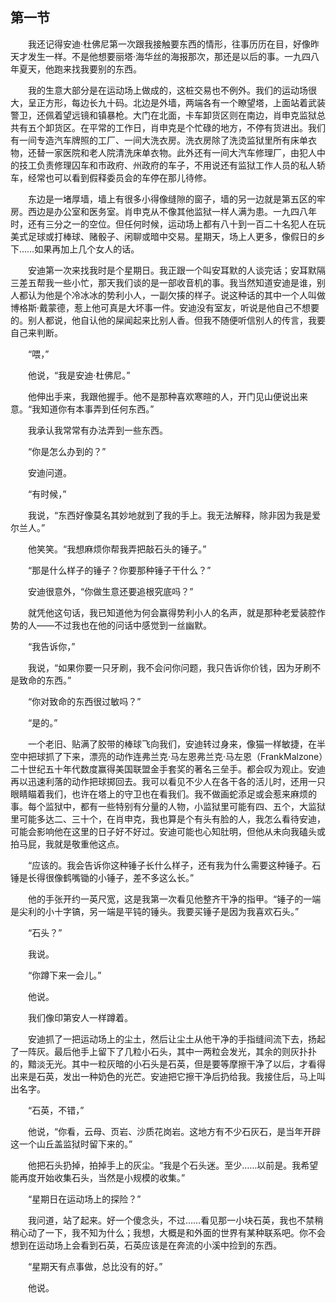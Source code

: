 ## 第一节

&emsp;&emsp;我还记得安迪·杜佛尼第一次跟我接触要东西的情形，往事历历在目，好像昨天才发生一样。不是他想要丽塔·海华丝的海报那次，那还是以后的事。一九四八年夏天，他跑来找我要别的东西。

&emsp;&emsp;我的生意大部分是在运动场上做成的，这桩交易也不例外。我们的运动场很大，呈正方形，每边长九十码。北边是外墙，两端各有一个瞭望塔，上面站着武装警卫，还佩着望远镜和镇暴枪。大门在北面，卡车卸货区则在南边，肖申克监狱总共有五个卸货区。在平常的工作日，肖申克是个忙碌的地方，不停有货进出。我们有一间专造汽车牌照的工厂、一间大洗衣房。洗衣房除了洗烫监狱里所有床单衣物，还替一家医院和老人院清洗床单衣物。此外还有一间大汽车修理厂，由犯人中的技工负责修理囚车和市政府、州政府的车子，不用说还有监狱工作人员的私人轿车，经常也可以看到假释委员会的车停在那儿待修。

&emsp;&emsp;东边是一堵厚墙，墙上有很多小得像缝隙的窗子，墙的另一边就是第五区的牢房。西边是办公室和医务室。肖申克从不像其他监狱一样人满为患。一九四八年时，还有三分之一的空位。但任何时候，运动场上都有八十到一百二十名犯人在玩美式足球或打棒球、赌骰子、闲聊或暗中交易。星期天，场上人更多，像假日的乡下……如果再加上几个女人的话。

&emsp;&emsp;安迪第一次来找我时是个星期日。我正跟一个叫安耳默的人谈完话；安耳默隔三差五帮我一些小忙，那天我们谈的是一部收音机的事。我当然知道安迪是谁，别人都认为他是个冷冰冰的势利小人，一副欠揍的样子。说这种话的其中一个人叫做博格斯·戴蒙德，惹上他可真是大坏事一件。安迪没有室友，听说是他自己不想要的。别人都说，他自认他的屎闻起来比别人香。但我不随便听信别人的传言，我要自己来判断。

&emsp;&emsp;“喂，”

&emsp;&emsp;他说，“我是安迪·杜佛尼。”

&emsp;&emsp;他伸出手来，我跟他握手。他不是那种喜欢寒暄的人，开门见山便说出来意。“我知道你有本事弄到任何东西。”

&emsp;&emsp;我承认我常常有办法弄到一些东西。

&emsp;&emsp;“你是怎么办到的？”

&emsp;&emsp;安迪问道。

&emsp;&emsp;“有时候，”

&emsp;&emsp;我说，“东西好像莫名其妙地就到了我的手上。我无法解释，除非因为我是爱尔兰人。”

&emsp;&emsp;他笑笑。“我想麻烦你帮我弄把敲石头的锤子。”

&emsp;&emsp;“那是什么样子的锤子？你要那种锤子干什么？”

&emsp;&emsp;安迪很意外，“你做生意还要追根究底吗？”

&emsp;&emsp;就凭他这句话，我已知道他为何会赢得势利小人的名声，就是那种老爱装腔作势的人——不过我也在他的问话中感觉到一丝幽默。

&emsp;&emsp;“我告诉你，”

&emsp;&emsp;我说，“如果你要一只牙刷，我不会问你问题，我只告诉你价钱，因为牙刷不是致命的东西。”

&emsp;&emsp;“你对致命的东西很过敏吗？”

&emsp;&emsp;“是的。”

&emsp;&emsp;一个老旧、贴满了胶带的棒球飞向我们，安迪转过身来，像猫一样敏捷，在半空中把球抓了下来，漂亮的动作连弗兰克·马左恩弗兰克·马左恩（FrankMalzone）二十世纪五十年代数度赢得美国联盟金手套奖的著名三垒手。都会叹为观止。安迪再以迅速利落的动作把球掷回去。我可以看见不少人在各干各的活儿时，还用一只眼睛瞄着我们，也许在塔上的守卫也在看我们。我不做画蛇添足或会惹来麻烦的事。每个监狱中，都有一些特别有分量的人物，小监狱里可能有四、五个，大监狱里可能多达二、三十个，在肖申克，我也算是个有头有脸的人，我怎么看待安迪，可能会影响他在这里的日子好不好过。安迪可能也心知肚明，但他从未向我磕头或拍马屁，我就是敬重他这点。

&emsp;&emsp;“应该的。我会告诉你这种锤子长什么样子，还有我为什么需要这种锤子。石锤是长得很像鹤嘴锄的小锤子，差不多这么长。”

&emsp;&emsp;他的手张开约一英尺宽，这是我第一次看见他整齐干净的指甲。“锤子的一端是尖利的小十字镐，另一端是平钝的锤头。我要买锤子是因为我喜欢石头。”

&emsp;&emsp;“石头？”

&emsp;&emsp;我说。

&emsp;&emsp;“你蹲下来一会儿。”

&emsp;&emsp;他说。

&emsp;&emsp;我们像印第安人一样蹲着。

&emsp;&emsp;安迪抓了一把运动场上的尘土，然后让尘土从他干净的手指缝间流下去，扬起了一阵灰。最后他手上留下了几粒小石头，其中一两粒会发光，其余的则灰扑扑的，黯淡无光。其中一粒灰暗的小石头是石英，但是要等摩擦干净了以后，才看得出来是石英，发出一种奶色的光芒。安迪把它擦干净后扔给我。我接住后，马上叫出名字。

&emsp;&emsp;“石英，不错，”

&emsp;&emsp;他说，“你看，云母、页岩、沙质花岗岩。这地方有不少石灰石，是当年开辟这一个山丘盖监狱时留下来的。”

&emsp;&emsp;他把石头扔掉，拍掉手上的灰尘。“我是个石头迷。至少……以前是。我希望能再度开始收集石头，当然是小规模的收集。”

&emsp;&emsp;“星期日在运动场上的探险？”

&emsp;&emsp;我问道，站了起来。好一个傻念头，不过……看见那一小块石英，我也不禁稍稍心动了一下，我不知为什么；我想，大概是和外面的世界有某种联系吧。你不会想到在运动场上会看到石英，石英应该是在奔流的小溪中捡到的东西。

&emsp;&emsp;“星期天有点事做，总比没有的好。”

&emsp;&emsp;他说。